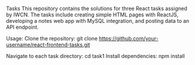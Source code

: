 Tasks
This repository contains the solutions for three React tasks assigned by IWCN. The tasks include creating simple HTML pages with ReactJS, developing a notes web app with MySQL integration, and posting data to an API endpoint.

Usage:
Clone the repository:  git clone https://github.com/your-username/react-frontend-tasks.git

Navigate to each task directory: cd task1
Install dependencies: npm install



